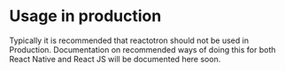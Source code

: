 # Usage in production

Typically it is recommended that reactotron should not be used in Production. Documentation on recommended ways of doing this for both React Native and React JS will be documented here soon.
